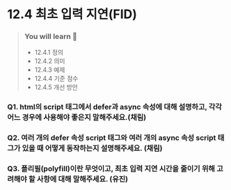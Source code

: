 # 12.4 최초 입력 지연(FID)

> ### You will learn 📝
>
>- 12.4.1 정의
>- 12.4.2 의미
>- 12.4.3 예제
>- 12.4.4 기준 점수
>- 12.4.5 개선 방안


### Q1. html의 script 태그에서 defer과 async 속성에 대해 설명하고, 각각 어느 경우에 사용해야 좋은지 말해주세요.(채림)

### Q2. 여러 개의 defer 속성 script 태그와 여러 개의 async 속성 script 태그가 있을 때 어떻게 동작하는지 설명해주세요. (채림)

### Q3. 폴리필(polyfill)이란 무엇이고, 최초 입력 지연 시간을 줄이기 위해 고려해야 할 사항에 대해 말해주세요. (유진)
